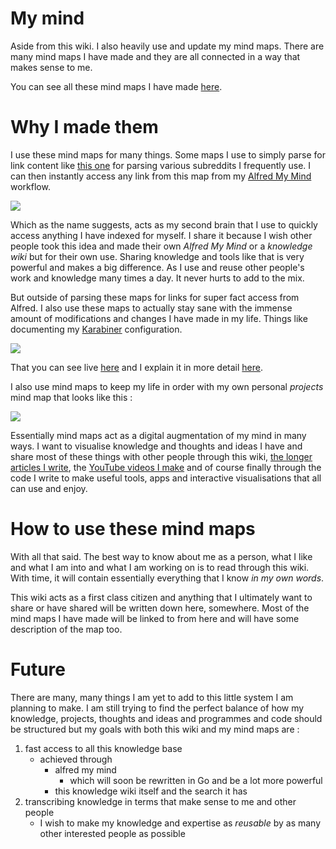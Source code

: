 # My mind
Aside from this wiki. I also heavily use and update my mind maps. There are many mind maps I have made and they are all connected in a way that makes sense to me. 

You can see all these mind maps I have made [here](https://my.mindnode.com/myLVaRLKytoTYBLshxGzzb75MN9cyGHbQBgaVVPp#463.5,-49.4,-1).

# Why I made them

I use these mind maps for many things. Some maps I use to simply parse for link content like [this one](https://my.mindnode.com/QUvepUytUWtz3YY6owqvfNn1dvXZx3qHnSs9PWUz) for parsing various subreddits I frequently use. I can then instantly access any link from this map from my [Alfred My Mind](https://github.com/nikitavoloboev/alfred-my-mind) workflow. 

![](https://i.imgur.com/INNOjDq.png)

Which as the name suggests, acts as my second brain that I use to quickly access anything I have indexed for myself. I share it because I wish other people took this idea and made their own _Alfred My Mind_ or a _knowledge wiki_ but for their own use. Sharing knowledge and tools like that is very powerful and makes a big difference. As I use and reuse other people's work and knowledge many times a day. It never hurts to add to the mix.

But outside of parsing these maps for links for super fact access from Alfred. I also use these maps to actually stay sane with the immense amount of modifications and changes I have made in my life. Things like documenting my [Karabiner](../macOS/karabiner/Karabiner.md) configuration. 

![](https://i.imgur.com/hqMA7Kd.png)

That you can see live [here](https://my.mindnode.com/c7EmmKvaxCyCEuTzcpkGB4MGeLpWdR8nsJK4rjDh#2738.2,-4854.9,-3) and I explain it in more detail [here](../macOS/apps/karabiner/Karabiner.md).

I also use mind maps to keep my life in order with my own personal _projects_ mind map that looks like this : 

![](https://i.imgur.com/8ZXgvMS.png)

Essentially mind maps act as a digital augmentation of my mind in many ways. I want to visualise knowledge and thoughts and ideas I have and share most of these things with other people through this wiki, [the longer articles I write](https://medium.com/@NikitaVoloboev), the [YouTube videos I make](https://github.com/nikitavoloboev/my-youtube)  and of course finally through the code I write to make useful tools, apps and interactive visualisations that all can use and enjoy.

# How to use these mind maps
With all that said. The best way to know about me as a person, what I like and what I am into and what I am working on is to read through this wiki. With time, it will contain essentially everything that I know _in my own words_. 

This wiki acts as a first class citizen and anything that I ultimately want to share or have shared will be written down here, somewhere. Most of the mind maps I have made will be linked to from here and will have some description of the map too.

# Future
There are many, many things I am yet to add to this little system I am planning to make. I am still trying to find the perfect balance of how my knowledge, projects, thoughts and ideas and programmes and code should be structured but my goals with both this wiki and my mind maps are : 

1. fast access to all this knowledge base
	- achieved through 
		- alfred my mind 
			- which will soon be rewritten in Go and be a lot more powerful
		- this knowledge wiki itself and the search it has
2. transcribing knowledge in terms that make sense to me and other people
	- I wish to make my knowledge and expertise as _reusable_ by as many other interested people as possible